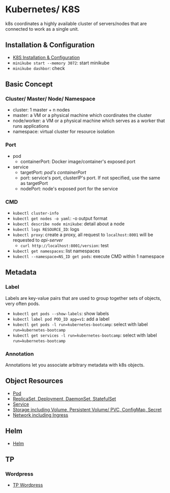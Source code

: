 # Kubernetes/ K8S
k8s coordinates a highly available cluster of servers/nodes that are connected to work as a single unit.


## Installation & Configuration
- [K8S Installation & Configuration](installation/README.md)
- `minikube start --memory 3072`: start minikube
- `minikube dashbor`: check


## Basic Concept
### Cluster/ Master/ Node/ Namespace
- cluster: 1 master + n nodes
- master: a VM or a physical machine which coordinates the cluster
- node/worker: a VM or a physical machine which serves as a worker that runs applications
- namespace: virtual cluster for resource isolation

### Port
- pod
  - containerPort: Docker image/container's exposed port
- service
  - targetPort: *pod's containerPort*
  - port: service's port, clusterIP's port. If not specified, use the same as targetPort 
  - nodePort: node's exposed port for the service


### CMD
- `kubectl cluster-info`
- `kubectl get nodes -o yaml`: -o output format
- `kubectl describe node minikube`: detail about a node
- `kubectl logs RESOURCE_ID`: logs
- `kubectl proxy`: create a proxy, all request to `localhost:8001` will be requested to *api-server*
  - `curl http://localhost:8001/version`: test
- `kubectl get namespaces`: list namespaces
- `kubectl --namespace=NS_ID get pods`: execute CMD within 1 namespace


## Metadata
### Label
Labels are key-value pairs that are used to group together sets of objects, very often pods.
- `kubectl get pods --show-labels`: show labels
- `kubectl label pod POD_ID app=v1`: add a label
- `kubectl get pods -l run=kubernetes-bootcamp`: select with label `run=kubernetes-bootcamp`
- `kubectl get services -l run=kubernetes-bootcamp`: select with label `run=kubernetes-bootcamp`

### Annotation
Annotations let you associate arbitrary metadata with k8s objects. 


## Object Resources
- [Pod](pod/README.md)
- [ReplicaSet, Deployment, DaemonSet, StatefulSet](deployment/README.md)
- [Service](service/README.md)
- [Storage including Volume, Persistent Volume/ PVC, ConfigMap, Secret](storage/README.md)
- [Network including Ingress](network/README.md)


## Helm
- [Helm](helm/README.md)


## TP
### Wordpress
- [TP Wordpress](tp/wordpress/README.md)

